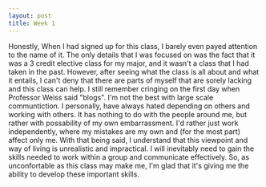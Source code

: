 ```yaml
---
layout: post
title: Week 1
---
```


  Honestly, When I had signed up for this class, I barely even payed attention to the name of it. The only details that I was focused on was the fact that it was a 3 credit elective class for my major, and it wasn't a class that I had taken in the past. However, after seeing what the class is all about and what it entails, I can't deny that there are parts of myself that are sorely lacking and this class can help. I still remember cringing on the first day when Professor Weiss said "blogs". I'm not the best with large scale communtiction. I personally, have always hated depending on others and working with others. It has nothing to do with the people around me, but rather with possability of my own embarrassment. I'd rather just work independently, where my mistakes are my own and (for the most part) affect only me. With that being said, I understand that this viewpoint and way of living is unrealistic and impractical. I will inevitably need to gain the skills needed to work within a group and communicate effectively. So, as unconfortable as this class may make me, I'm glad that it's giving me the ability to develop these important skills. 
